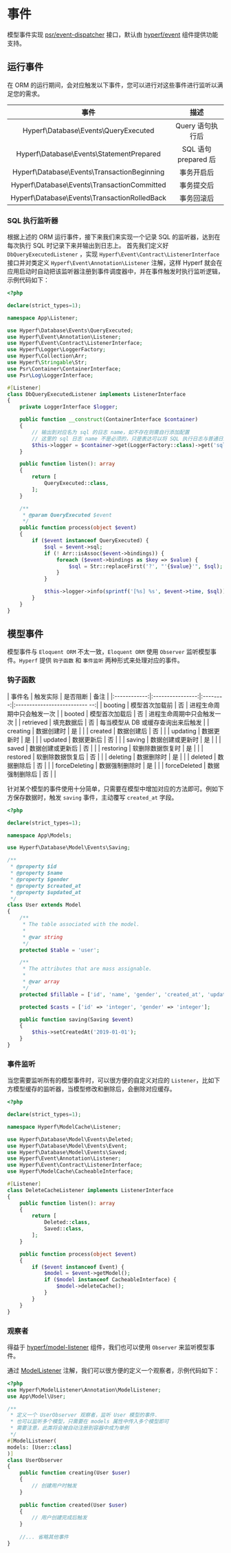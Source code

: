 # 事件

模型事件实现 [psr/event-dispatcher](https://github.com/php-fig/event-dispatcher) 接口，默认由 [hyperf/event](https://github.com/hyperf/event) 组件提供功能支持。

## 运行事件

在 ORM 的运行期间，会对应触发以下事件，您可以进行对这些事件进行监听以满足您的需求。

| 事件  | 描述 |
| :--------: | :----: |
| Hyperf\Database\Events\QueryExecuted| Query 语句执行后 |
| Hyperf\Database\Events\StatementPrepared| SQL 语句 prepared 后 |
| Hyperf\Database\Events\TransactionBeginning| 事务开启后 |
| Hyperf\Database\Events\TransactionCommitted| 事务提交后 |
| Hyperf\Database\Events\TransactionRolledBack| 事务回滚后 |

### SQL 执行监听器

根据上述的 ORM 运行事件，接下来我们来实现一个记录 SQL 的监听器，达到在每次执行 SQL 时记录下来并输出到日志上。
首先我们定义好 `DbQueryExecutedListener` ，实现 `Hyperf\Event\Contract\ListenerInterface` 接口并对类定义 `Hyperf\Event\Annotation\Listener` 注解，这样 Hyperf 就会在应用启动时自动把该监听器注册到事件调度器中，并在事件触发时执行监听逻辑，示例代码如下：

```php
<?php

declare(strict_types=1);

namespace App\Listener;

use Hyperf\Database\Events\QueryExecuted;
use Hyperf\Event\Annotation\Listener;
use Hyperf\Event\Contract\ListenerInterface;
use Hyperf\Logger\LoggerFactory;
use Hyperf\Collection\Arr;
use Hyperf\Stringable\Str;
use Psr\Container\ContainerInterface;
use Psr\Log\LoggerInterface;

#[Listener]
class DbQueryExecutedListener implements ListenerInterface
{
    private LoggerInterface $logger;

    public function __construct(ContainerInterface $container)
    {
        // 输出到对应名为 sql 的日志 name，如不存在则需自行添加配置
        // 这里的 sql 日志 name 不是必须的，只是表达可以将 SQL 执行日志与普通日志区分开
        $this->logger = $container->get(LoggerFactory::class)->get('sql');
    }

    public function listen(): array
    {
        return [
            QueryExecuted::class,
        ];
    }

    /**
     * @param QueryExecuted $event
     */
    public function process(object $event)
    {
        if ($event instanceof QueryExecuted) {
            $sql = $event->sql;
            if (! Arr::isAssoc($event->bindings)) {
                foreach ($event->bindings as $key => $value) {
                    $sql = Str::replaceFirst('?', "'{$value}'", $sql);
                }
            }

            $this->logger->info(sprintf('[%s] %s', $event->time, $sql));
        }
    }
}

```

## 模型事件

模型事件与 `Eloquent ORM` 不太一致，`Eloquent ORM` 使用 `Observer` 监听模型事件。`Hyperf` 提供 `钩子函数` 和 `事件监听` 两种形式来处理对应的事件。

### 钩子函数

|    事件名    |     触发实际     | 是否阻断 |               备注                |
|:------------:|:----------------:|:--------:|:-------------------------- --:|
|   booting    |  模型首次加载前  |    否    |    进程生命周期中只会触发一次         |
|    booted    |  模型首次加载后  |    否    |    进程生命周期中只会触发一次         |
|  retrieved   |    填充数据后   |    否    |  每当模型从 DB 或缓存查询出来后触发      |
|   creating   |    数据创建时   |    是    |                                  |
|   created    |    数据创建后   |    否    |                                  |
|   updating   |    数据更新时   |    是    |                                  |
|   updated    |    数据更新后   |    否    |                                  |
|    saving    | 数据创建或更新时 |    是    |                                  |
|    saved     | 数据创建或更新后 |    否    |                                  |
|  restoring   | 软删除数据恢复时 |    是    |                                  |
|   restored   | 软删除数据恢复后 |    否    |                                  |
|   deleting   |    数据删除时   |    是    |                                  |
|   deleted    |    数据删除后   |    否    |                                  |
| forceDeleting |  数据强制删除时  |    是    |                                  |
| forceDeleted |  数据强制删除后  |    否    |                                  |

针对某个模型的事件使用十分简单，只需要在模型中增加对应的方法即可。例如下方保存数据时，触发 `saving` 事件，主动覆写 `created_at` 字段。

```php
<?php

declare(strict_types=1);

namespace App\Models;

use Hyperf\Database\Model\Events\Saving;

/**
 * @property $id
 * @property $name
 * @property $gender
 * @property $created_at
 * @property $updated_at
 */
class User extends Model
{
    /**
     * The table associated with the model.
     *
     * @var string
     */
    protected $table = 'user';

    /**
     * The attributes that are mass assignable.
     *
     * @var array
     */
    protected $fillable = ['id', 'name', 'gender', 'created_at', 'updated_at'];

    protected $casts = ['id' => 'integer', 'gender' => 'integer'];

    public function saving(Saving $event)
    {
        $this->setCreatedAt('2019-01-01');
    }
}

```

### 事件监听

当您需要监听所有的模型事件时，可以很方便的自定义对应的 `Listener`，比如下方模型缓存的监听器，当模型修改和删除后，会删除对应缓存。

```php
<?php

declare(strict_types=1);

namespace Hyperf\ModelCache\Listener;

use Hyperf\Database\Model\Events\Deleted;
use Hyperf\Database\Model\Events\Event;
use Hyperf\Database\Model\Events\Saved;
use Hyperf\Event\Annotation\Listener;
use Hyperf\Event\Contract\ListenerInterface;
use Hyperf\ModelCache\CacheableInterface;

#[Listener]
class DeleteCacheListener implements ListenerInterface
{
    public function listen(): array
    {
        return [
            Deleted::class,
            Saved::class,
        ];
    }

    public function process(object $event)
    {
        if ($event instanceof Event) {
            $model = $event->getModel();
            if ($model instanceof CacheableInterface) {
                $model->deleteCache();
            }
        }
    }
}

```

### 观察者

得益于 [hyperf/model-listener](https://github.com/hyperf/model-listener) 组件，我们也可以使用 `Observer` 来监听模型事件。

通过 [ModelListener](https://github.com/hyperf/hyperf/blob/master/src/model-listener/src/Annotation/ModelListener.php) 注解，我们可以很方便的定义一个观察者，示例代码如下：

```php
<?php
use Hyperf\ModelListener\Annotation\ModelListener;
use App\Model\User;

/**
 * 定义一个 UserObserver 观察者，监听 User 模型的事件.
 * 也可以监听多个模型，只需要在 models 属性中传入多个模型即可
 * 需要注意，此类将会被自动注册到容器中成为单例
 */
#[ModelListener(
models: [User::class]
)]
class UserObserver
{
    public function creating(User $user)
    {
        // 创建用户时触发
    }
    
    public function created(User $user)
    {
        // 用户创建完成后触发
    }
    
    //... 省略其他事件
}
```


